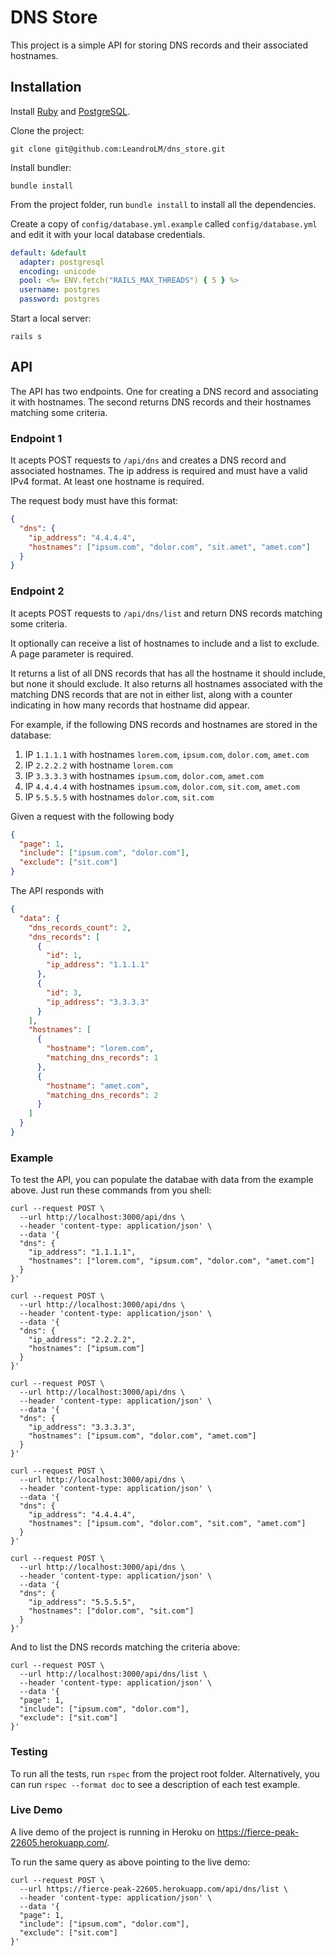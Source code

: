 # DNS Store

This project is a simple API for storing DNS records and their associated hostnames.

## Installation

Install [Ruby](https://www.ruby-lang.org/en/documentation/installation/) and [PostgreSQL](https://www.postgresql.org/).

Clone the project:

`git clone git@github.com:LeandroLM/dns_store.git`


Install bundler:

`bundle install`

From the project folder, run `bundle install` to install all the dependencies.

Create a copy of `config/database.yml.example` called `config/database.yml` and edit it with your local database credentials.

```yml
default: &default
  adapter: postgresql
  encoding: unicode
  pool: <%= ENV.fetch("RAILS_MAX_THREADS") { 5 } %>
  username: postgres
  password: postgres
```

Start a local server:

`rails s`

## API

The API has two endpoints. One for creating a DNS record and associating it with hostnames. The second returns DNS records and their hostnames matching some criteria.

### Endpoint 1

It acepts POST requests to `/api/dns` and creates a DNS record and associated hostnames. The ip address is required and must have a valid IPv4 format. At least one hostname is required.

The request body must have this format:

```json
{
  "dns": {
    "ip_address": "4.4.4.4",
    "hostnames": ["ipsum.com", "dolor.com", "sit.amet", "amet.com"]
  }
}
```

### Endpoint 2

It acepts POST requests to `/api/dns/list` and return DNS records matching some criteria.

It optionally can receive a list of hostnames to include and a list to exclude. A page parameter is required.

It returns a list of all DNS records that has all the hostname it should include, but none it should exclude. It also returns all hostnames associated with the matching DNS records that are not in either list, along with a counter indicating in how many records that hostname did appear.

For example, if the following DNS records and hostnames are stored in the database:

1. IP `1.1.1.1` with hostnames `lorem.com`, `ipsum.com`, `dolor.com`, `amet.com`
2. IP `2.2.2.2` with hostname `lorem.com`
3. IP `3.3.3.3` with hostnames `ipsum.com`, `dolor.com`, `amet.com`
4. IP `4.4.4.4` with hostnames `ipsum.com`, `dolor.com`, `sit.com`, `amet.com`
5. IP `5.5.5.5` with hostnames `dolor.com`, `sit.com`


Given a request with the following body

```json
{
  "page": 1,
  "include": ["ipsum.com", "dolor.com"],
  "exclude": ["sit.com"]
}
```

The API responds with

```json
{
  "data": {
    "dns_records_count": 2,
    "dns_records": [
      {
        "id": 1,
        "ip_address": "1.1.1.1"
      },
      {
        "id": 3,
        "ip_address": "3.3.3.3"
      }
    ],
    "hostnames": [
      {
        "hostname": "lorem.com",
        "matching_dns_records": 1
      },
      {
        "hostname": "amet.com",
        "matching_dns_records": 2
      }
    ]
  }
}
```
### Example

To test the API, you can populate the databae with data from the example above. Just run these commands from you shell:

```shell
curl --request POST \
  --url http://localhost:3000/api/dns \
  --header 'content-type: application/json' \
  --data '{
  "dns": {
    "ip_address": "1.1.1.1",
    "hostnames": ["lorem.com", "ipsum.com", "dolor.com", "amet.com"]
  }
}'
```

```shell
curl --request POST \
  --url http://localhost:3000/api/dns \
  --header 'content-type: application/json' \
  --data '{
  "dns": {
    "ip_address": "2.2.2.2",
    "hostnames": ["ipsum.com"]
  }
}'
```

```shell
curl --request POST \
  --url http://localhost:3000/api/dns \
  --header 'content-type: application/json' \
  --data '{
  "dns": {
    "ip_address": "3.3.3.3",
    "hostnames": ["ipsum.com", "dolor.com", "amet.com"]
  }
}'
```

```shell
curl --request POST \
  --url http://localhost:3000/api/dns \
  --header 'content-type: application/json' \
  --data '{
  "dns": {
    "ip_address": "4.4.4.4",
    "hostnames": ["ipsum.com", "dolor.com", "sit.com", "amet.com"]
  }
}'
```

```shell
curl --request POST \
  --url http://localhost:3000/api/dns \
  --header 'content-type: application/json' \
  --data '{
  "dns": {
    "ip_address": "5.5.5.5",
    "hostnames": ["dolor.com", "sit.com"]
  }
}'
```

And to list the DNS records matching the criteria above:

```shell
curl --request POST \
  --url http://localhost:3000/api/dns/list \
  --header 'content-type: application/json' \
  --data '{
  "page": 1,
  "include": ["ipsum.com", "dolor.com"],
  "exclude": ["sit.com"]
}'
```

### Testing

To run all the tests, run `rspec` from the project root folder. Alternatively, you can run `rspec --format doc` to see a description of each test example.

### Live Demo

A live demo of the project is running in Heroku on https://fierce-peak-22605.herokuapp.com/.

To run the same query as above pointing to the live demo:

```shell
curl --request POST \
  --url https://fierce-peak-22605.herokuapp.com/api/dns/list \
  --header 'content-type: application/json' \
  --data '{
  "page": 1,
  "include": ["ipsum.com", "dolor.com"],
  "exclude": ["sit.com"]
}'
```


